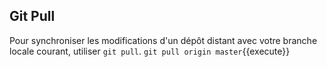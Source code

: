 ## Git Pull

Pour synchroniser les modifications d'un dépôt distant avec votre branche locale courant, utiliser `git pull`.
`git pull origin master`{{execute}}

